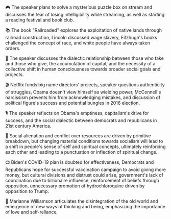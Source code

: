 🎮 The speaker plans to solve a mysterious puzzle box on stream and discusses the fear of losing intelligibility while streaming, as well as starting a reading festival and book club.

📚 The book "Railroaded" explores the exploitation of native lands through railroad construction, Lincoln discussed wage slavery, Fitzhugh's books challenged the concept of race, and white people have always taken orders.

🎥 The speaker discusses the dialectic relationship between those who take and those who give, the accumulation of capital, and the necessity of a collective shift in human consciousness towards broader social goals and projects.

🎬 Netflix funds big name directors' projects, speaker questions authenticity of struggles, Obama doesn't view himself as wielding power, McConnell's narcissism prevents him from acknowledging mistakes, and discussion of political figure's success and potential bungles in 2016 election.

🎙️ The speaker reflects on Obama's emptiness, capitalism's drive for success, and the social dialectic between democrats and republicans in 21st century America.

🔮 Social alienation and conflict over resources are driven by primitive breakdown, but changing material conditions towards socialism will lead to a shift in people's sense of self and spiritual concepts, ultimately reinforcing each other and leading to a punctuation or inflection of spiritual change.

📺 Biden's COVID-19 plan is doubted for effectiveness, Democrats and Republicans hope for successful vaccination campaign to avoid giving more money, but cultural divisions and distrust could arise, government's lack of coordination due to billionaire influence, reinforcement of beliefs through opposition, unnecessary promotion of hydrochloroquine driven by opposition to Trump.

🦋 Marianne Williamson articulates the disintegration of the old world and emergence of new ways of thinking and being, emphasizing the importance of love and self-reliance.

